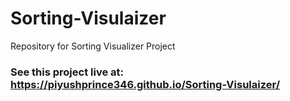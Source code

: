 # Sorting-Visulaizer
Repository for Sorting Visualizer Project

<h3> See this project live at: <a href = "https://piyushprince346.github.io/Sorting-Visulaizer/"> https://piyushprince346.github.io/Sorting-Visulaizer/ </a> </h3> 
